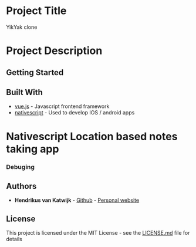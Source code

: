 # Project Title

YikYak clone

# Project Description

## Getting Started


## Built With

* [vue.js](https://vuejs.org/) - Javascript frontend framework
* [nativescript](https://nativescript.org/) - Used to develop IOS / android apps


# Nativescript Location based notes taking app

### Debuging

## Authors

* **Hendrikus van Katwijk** - [Github](https://github.com/vankatwijk) - [Personal website](https://hpvk.com)

## License

This project is licensed under the MIT License - see the [LICENSE.md](LICENSE.md) file for details